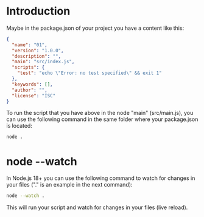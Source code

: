 # Introduction

Maybe in the package.json of your project you have a content like this:

```json
{
  "name": "01",
  "version": "1.0.0",
  "description": "",
  "main": "src/index.js",
  "scripts": {
    "test": "echo \"Error: no test specified\" && exit 1"
  },
  "keywords": [],
  "author": "",
  "license": "ISC"
}
```

To run the script that you have above in the node "main" (src/main.js), you can use the following command in the same folder where your package.json is located:

```sh
node .
```


# node --watch

In Node.js 18+ you can use the following command to watch for changes in your files ("." is an example in the next command):

```sh
node --watch .
```

This will run your script and watch for changes in your files (live reload).